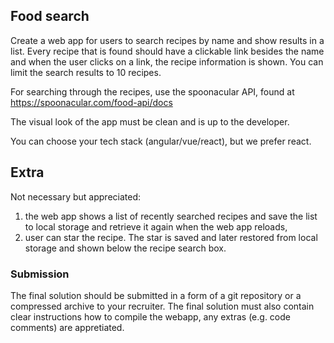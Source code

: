 ## Food search

Create a web app for users to search recipes by name and show results in a list. Every recipe that is found should have a clickable link besides the name and when the user clicks on a link, the recipe information is shown. You can limit the search results to 10 recipes.

For searching through the recipes, use the spoonacular API, found at https://spoonacular.com/food-api/docs

The visual look of the app must be clean and is up to the developer.

You can choose your tech stack (angular/vue/react), but we prefer react.

## Extra

Not necessary but appreciated:

1. the web app shows a list of recently searched recipes and save the list to local storage and retrieve it again when the web app reloads,
2. user can star the recipe. The star is saved and later restored from local storage and shown below the recipe search box.

### Submission

The final solution should be submitted in a form of a git repository or a compressed archive to your recruiter. The final solution must also contain clear instructions how to compile the webapp, any extras (e.g. code comments) are appretiated.


